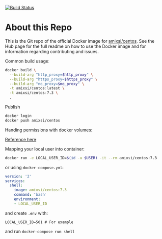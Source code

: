 [![Build Status](https://travis-ci.org/amixsi/docker-centos.svg?branch=7.3)](https://travis-ci.org/amixsi/docker-centos)

# About this Repo

This is the Git repo of the official Docker image for [amixsi/centos](https://hub.docker.com/r/amixsi/centos/).
See the Hub page for the full readme on how to use the Docker image and for information regarding contributing and issues.

Common build usage:

```bash
docker build \
  --build-arg "http_proxy=$http_proxy" \
  --build-arg "https_proxy=$https_proxy" \
  --build-arg "no_proxy=$no_proxy" \
  -t amixsi/centos:latest \
  -t amixsi/centos:7.3 \
  .
```

Publish

```bash
docker login
docker push amixsi/centos
```

Handing permissions with docker volumes:

[Reference here](https://denibertovic.com/posts/handling-permissions-with-docker-volumes/)

Mapping your local user into container:

```bash
docker run -e LOCAL_USER_ID=$(id -u $USER) -it --rm amixsi/centos:7.3
```

or using `docker-compose.yml`:

```yml
version: '2'
services:
  shell:
    image: amixsi/centos:7.3
    command: 'bash'
    environment:
    - LOCAL_USER_ID
```

and create `.env` with:

```
LOCAL_USER_ID=501 # For example
```

and run `docker-compose run shell`
